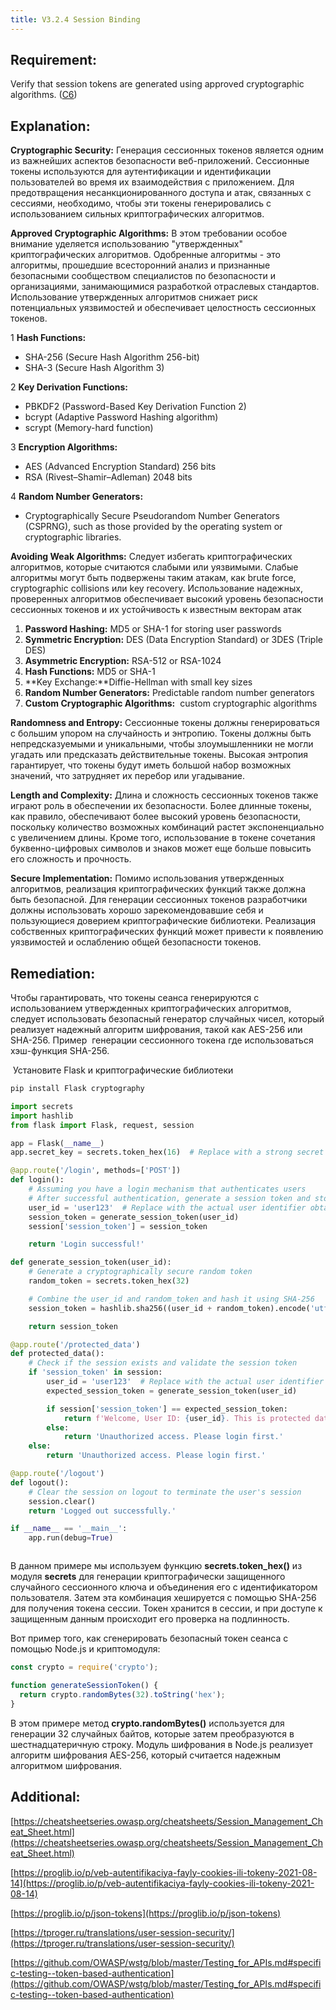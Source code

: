 ```yaml
---
title: V3.2.4 Session Binding
---
```




## Requirement:

Verify that session tokens are generated using approved cryptographic algorithms. ([C6](https://owasp.org/www-project-proactive-controls/#div-numbering))

## Explanation:

**Cryptographic Security:** Генерация сессионных токенов является одним из важнейших аспектов безопасности веб-приложений. Сессионные токены используются для аутентификации и идентификации пользователей во время их взаимодействия с приложением. Для предотвращения несанкционированного доступа и атак, связанных с сессиями, необходимо, чтобы эти токены генерировались с использованием сильных криптографических алгоритмов.

**Approved Cryptographic Algorithms:** В этом требовании особое внимание уделяется использованию "утвержденных" криптографических алгоритмов. Одобренные алгоритмы - это алгоритмы, прошедшие всесторонний анализ и признанные безопасными сообществом специалистов по безопасности и организациями, занимающимися разработкой отраслевых стандартов. Использование утвержденных алгоритмов снижает риск потенциальных уязвимостей и обеспечивает целостность сессионных токенов. 

1 
**Hash Functions:**

  - SHA-256 (Secure Hash Algorithm 256-bit)
  - SHA-3 (Secure Hash Algorithm 3)

2 
**Key Derivation Functions:**

  - PBKDF2 (Password-Based Key Derivation Function 2)
  - bcrypt (Adaptive Password Hashing algorithm)
  - scrypt (Memory-hard function)

3 
**Encryption Algorithms:**

  - AES (Advanced Encryption Standard) 256 bits
  - RSA (Rivest–Shamir–Adleman) 2048 bits

4 
**Random Number Generators:**

  - Cryptographically Secure Pseudorandom Number Generators (CSPRNG), such as those provided by the operating system or cryptographic libraries.


**Avoiding Weak Algorithms:** Следует избегать криптографических алгоритмов, которые считаются слабыми или уязвимыми. Слабые алгоритмы могут быть подвержены таким атакам, как brute force, cryptographic collisions или key recovery. Использование надежных, проверенных алгоритмов обеспечивает высокий уровень безопасности сессионных токенов и их устойчивость к известным векторам атак

1. **Password Hashing:** MD5 or SHA-1 for storing user passwords
2. **Symmetric Encryption:** DES (Data Encryption Standard) or 3DES (Triple DES)
3. **Asymmetric Encryption:** RSA-512 or RSA-1024
4. **Hash Functions:** MD5 or SHA-1
5. **Key Exchange:**Diffie-Hellman with small key sizes
6. **Random Number Generators:** Predictable random number generators
7. **Custom Cryptographic Algorithms:**  custom cryptographic algorithms


**Randomness and Entropy:** Сессионные токены должны генерироваться с большим упором на случайность и энтропию. Токены должны быть непредсказуемыми и уникальными, чтобы злоумышленники не могли угадать или предсказать действительные токены. Высокая энтропия гарантирует, что токены будут иметь большой набор возможных значений, что затрудняет их перебор или угадывание.

**Length and Complexity:** Длина и сложность сессионных токенов также играют роль в обеспечении их безопасности. Более длинные токены, как правило, обеспечивают более высокий уровень безопасности, поскольку количество возможных комбинаций растет экспоненциально с увеличением длины. Кроме того, использование в токене сочетания буквенно-цифровых символов и знаков может еще больше повысить его сложность и прочность.

**Secure Implementation:** Помимо использования утвержденных алгоритмов, реализация криптографических функций также должна быть безопасной. Для генерации сессионных токенов разработчики должны использовать хорошо зарекомендовавшие себя и пользующиеся доверием криптографические библиотеки. Реализация собственных криптографических функций может привести к появлению уязвимостей и ослаблению общей безопасности токенов.

## Remediation:

Чтобы гарантировать, что токены сеанса генерируются с использованием утвержденных криптографических алгоритмов, следует использовать безопасный генератор случайных чисел, который реализует надежный алгоритм шифрования, такой как AES-256 или SHA-256. Пример  генерации сессионного токена где использоваться хэш-функция SHA-256.

 Установите Flask и криптографические библиотеки 


```bash 
pip install Flask cryptography
```





```python title="Пример  генерации сессионного токена где использоваться хэш-функция SHA-256"
import secrets
import hashlib
from flask import Flask, request, session

app = Flask(__name__)
app.secret_key = secrets.token_hex(16)  # Replace with a strong secret key for production

@app.route('/login', methods=['POST'])
def login():
    # Assuming you have a login mechanism that authenticates users
    # After successful authentication, generate a session token and store it in the session
    user_id = 'user123'  # Replace with the actual user identifier obtained from authentication
    session_token = generate_session_token(user_id)
    session['session_token'] = session_token

    return 'Login successful!'

def generate_session_token(user_id):
    # Generate a cryptographically secure random token
    random_token = secrets.token_hex(32)

    # Combine the user_id and random_token and hash it using SHA-256
    session_token = hashlib.sha256((user_id + random_token).encode('utf-8')).hexdigest()

    return session_token

@app.route('/protected_data')
def protected_data():
    # Check if the session exists and validate the session token
    if 'session_token' in session:
        user_id = 'user123'  # Replace with the actual user identifier
        expected_session_token = generate_session_token(user_id)

        if session['session_token'] == expected_session_token:
            return f'Welcome, User ID: {user_id}. This is protected data!'
        else:
            return 'Unauthorized access. Please login first.'
    else:
        return 'Unauthorized access. Please login first.'

@app.route('/logout')
def logout():
    # Clear the session on logout to terminate the user's session
    session.clear()
    return 'Logged out successfully.'

if __name__ == '__main__':
    app.run(debug=True)



```


В данном примере мы используем функцию **secrets.token_hex()** из модуля **secrets** для генерации криптографически защищенного случайного сессионного ключа и объединения его с идентификатором пользователя. Затем эта комбинация хешируется с помощью SHA-256 для получения токена сессии. Токен хранится в сессии, и при доступе к защищенным данным происходит его проверка на подлинность.




Вот пример того, как сгенерировать безопасный токен сеанса с помощью Node.js и криптомодуля:


```javascript title="Пример генерации безопасного токена сеанса с помощью Node.js и криптомодуля"
const crypto = require('crypto');

function generateSessionToken() {
  return crypto.randomBytes(32).toString('hex');
}
```


В этом примере метод **crypto.randomBytes()** используется для генерации 32 случайных байтов, которые затем преобразуются в шестнадцатеричную строку. Модуль шифрования в Node.js реализует алгоритм шифрования AES-256, который считается надежным алгоритмом шифрования.

## Additional:

[https://cheatsheetseries.owasp.org/cheatsheets/Session_Management_Cheat_Sheet.html](https://cheatsheetseries.owasp.org/cheatsheets/Session_Management_Cheat_Sheet.html)

[https://proglib.io/p/veb-autentifikaciya-fayly-cookies-ili-tokeny-2021-08-14](https://proglib.io/p/veb-autentifikaciya-fayly-cookies-ili-tokeny-2021-08-14)

[https://proglib.io/p/json-tokens](https://proglib.io/p/json-tokens)

[https://tproger.ru/translations/user-session-security/](https://tproger.ru/translations/user-session-security/)

[https://github.com/OWASP/wstg/blob/master/Testing_for_APIs.md#specific-testing--token-based-authentication](https://github.com/OWASP/wstg/blob/master/Testing_for_APIs.md#specific-testing--token-based-authentication)




